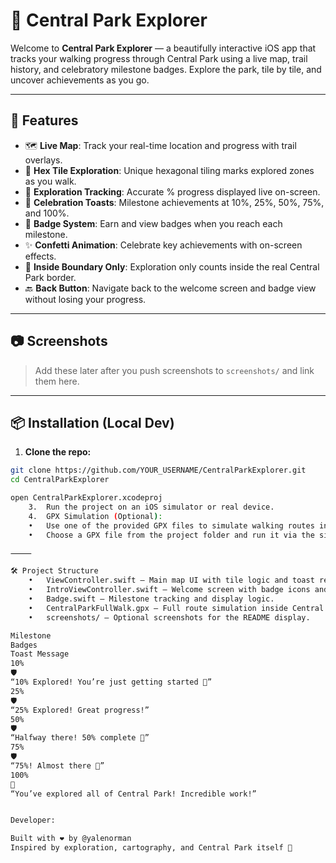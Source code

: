 # 🌳 Central Park Explorer

Welcome to **Central Park Explorer** — a beautifully interactive iOS app that tracks your walking progress through Central Park using a live map, trail history, and celebratory milestone badges. Explore the park, tile by tile, and uncover achievements as you go.

---

## 🚀 Features

- 🗺️ **Live Map**: Track your real-time location and progress with trail overlays.
- 🧩 **Hex Tile Exploration**: Unique hexagonal tiling marks explored zones as you walk.
- 📍 **Exploration Tracking**: Accurate % progress displayed live on-screen.
- 🎉 **Celebration Toasts**: Milestone achievements at 10%, 25%, 50%, 75%, and 100%.
- 🏅 **Badge System**: Earn and view badges when you reach each milestone.
- ✨ **Confetti Animation**: Celebrate key achievements with on-screen effects.
- 🧭 **Inside Boundary Only**: Exploration only counts inside the real Central Park border.
- 🔙 **Back Button**: Navigate back to the welcome screen and badge view without losing your progress.

---

## 📷 Screenshots

> Add these later after you push screenshots to `screenshots/` and link them here.

---

## 📦 Installation (Local Dev)

1. **Clone the repo:**

```bash
git clone https://github.com/YOUR_USERNAME/CentralParkExplorer.git
cd CentralParkExplorer

open CentralParkExplorer.xcodeproj
	3.	Run the project on an iOS simulator or real device.
	4.	GPX Simulation (Optional):
	•	Use one of the provided GPX files to simulate walking routes in Xcode.
	•	Choose a GPX file from the project folder and run it via the simulator’s “Features > Location > Custom Location” option.

⸻

🛠 Project Structure
	•	ViewController.swift — Main map UI with tile logic and toast rendering.
	•	IntroViewController.swift — Welcome screen with badge icons and start button.
	•	Badge.swift — Milestone tracking and display logic.
	•	CentralParkFullWalk.gpx — Full route simulation inside Central Park.
	•	screenshots/ — Optional screenshots for the README display.

Milestone
Badges
Toast Message
10%
🛡️
“10% Explored! You’re just getting started 🎉”
25%
🛡️
“25% Explored! Great progress!”
50%
🛡️
“Halfway there! 50% complete 🎉”
75%
🛡️
“75%! Almost there 💪”
100%
🏁
“You’ve explored all of Central Park! Incredible work!”


Developer:

Built with ❤️ by @yalenorman
Inspired by exploration, cartography, and Central Park itself 💚
